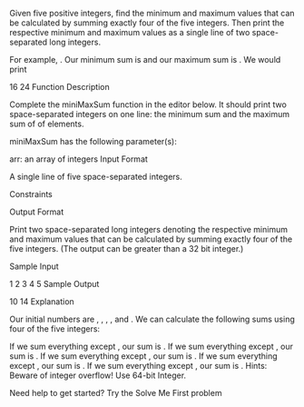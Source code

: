 Given five positive integers, find the minimum and maximum values that can be calculated by summing exactly four of the five integers. Then print the respective minimum and maximum values as a single line of two space-separated long integers.

For example, . Our minimum sum is  and our maximum sum is . We would print

16 24
Function Description

Complete the miniMaxSum function in the editor below. It should print two space-separated integers on one line: the minimum sum and the maximum sum of  of  elements.

miniMaxSum has the following parameter(s):

arr: an array of  integers
Input Format

A single line of five space-separated integers.

Constraints


Output Format

Print two space-separated long integers denoting the respective minimum and maximum values that can be calculated by summing exactly four of the five integers. (The output can be greater than a 32 bit integer.)

Sample Input

1 2 3 4 5
Sample Output

10 14
Explanation

Our initial numbers are , , , , and . We can calculate the following sums using four of the five integers:

If we sum everything except , our sum is .
If we sum everything except , our sum is .
If we sum everything except , our sum is .
If we sum everything except , our sum is .
If we sum everything except , our sum is .
Hints: Beware of integer overflow! Use 64-bit Integer.

Need help to get started? Try the Solve Me First problem